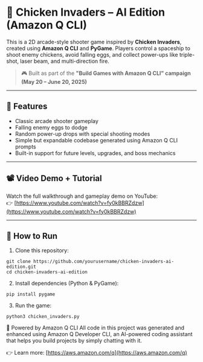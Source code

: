 # 🐔 Chicken Invaders – AI Edition (Amazon Q CLI)

This is a 2D arcade-style shooter game inspired by **Chicken Invaders**, created using **Amazon Q CLI** and **PyGame**. Players control a spaceship to shoot enemy chickens, avoid falling eggs, and collect power-ups like triple-shot, laser beam, and multi-direction fire.

> 🎮 Built as part of the **"Build Games with Amazon Q CLI" campaign (May 20 – June 20, 2025)**

---

## 🧠 Features

- Classic arcade shooter gameplay
- Falling enemy eggs to dodge
- Random power-up drops with special shooting modes
- Simple but expandable codebase generated using Amazon Q CLI prompts
- Built-in support for future levels, upgrades, and boss mechanics

---

## 📽️ Video Demo + Tutorial

Watch the full walkthrough and gameplay demo on YouTube:  
👉 [https://www.youtube.com/watch?v=fy0kBBRZdzw](https://www.youtube.com/watch?v=fy0kBBRZdzw)


---

## 🚀 How to Run

1. Clone this repository:
```
git clone https://github.com/yourusername/chicken-invaders-ai-edition.git
cd chicken-invaders-ai-edition
```

2. Install dependencies (Python & PyGame):

```
pip install pygame
```

3. Run the game:

```
python3 chicken_invaders.py
```

🤖 Powered by Amazon Q CLI
All code in this project was generated and enhanced using Amazon Q Developer CLI, an AI-powered coding assistant that helps you build projects by simply chatting with it.

👉 Learn more: [https://aws.amazon.com/q](https://aws.amazon.com/q)


